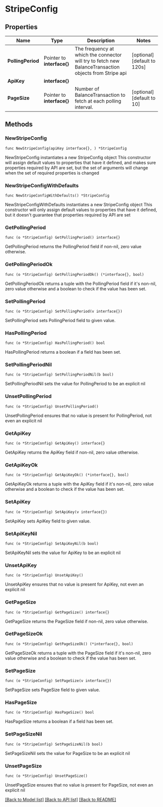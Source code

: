 # StripeConfig

## Properties

Name | Type | Description | Notes
------------ | ------------- | ------------- | -------------
**PollingPeriod** | Pointer to **interface{}** | The frequency at which the connector will try to fetch new BalanceTransaction objects from Stripe api | [optional] [default to 120s]
**ApiKey** | **interface{}** |  | 
**PageSize** | Pointer to **interface{}** | Number of BalanceTransaction to fetch at each polling interval.  | [optional] [default to 10]

## Methods

### NewStripeConfig

`func NewStripeConfig(apiKey interface{}, ) *StripeConfig`

NewStripeConfig instantiates a new StripeConfig object
This constructor will assign default values to properties that have it defined,
and makes sure properties required by API are set, but the set of arguments
will change when the set of required properties is changed

### NewStripeConfigWithDefaults

`func NewStripeConfigWithDefaults() *StripeConfig`

NewStripeConfigWithDefaults instantiates a new StripeConfig object
This constructor will only assign default values to properties that have it defined,
but it doesn't guarantee that properties required by API are set

### GetPollingPeriod

`func (o *StripeConfig) GetPollingPeriod() interface{}`

GetPollingPeriod returns the PollingPeriod field if non-nil, zero value otherwise.

### GetPollingPeriodOk

`func (o *StripeConfig) GetPollingPeriodOk() (*interface{}, bool)`

GetPollingPeriodOk returns a tuple with the PollingPeriod field if it's non-nil, zero value otherwise
and a boolean to check if the value has been set.

### SetPollingPeriod

`func (o *StripeConfig) SetPollingPeriod(v interface{})`

SetPollingPeriod sets PollingPeriod field to given value.

### HasPollingPeriod

`func (o *StripeConfig) HasPollingPeriod() bool`

HasPollingPeriod returns a boolean if a field has been set.

### SetPollingPeriodNil

`func (o *StripeConfig) SetPollingPeriodNil(b bool)`

 SetPollingPeriodNil sets the value for PollingPeriod to be an explicit nil

### UnsetPollingPeriod
`func (o *StripeConfig) UnsetPollingPeriod()`

UnsetPollingPeriod ensures that no value is present for PollingPeriod, not even an explicit nil
### GetApiKey

`func (o *StripeConfig) GetApiKey() interface{}`

GetApiKey returns the ApiKey field if non-nil, zero value otherwise.

### GetApiKeyOk

`func (o *StripeConfig) GetApiKeyOk() (*interface{}, bool)`

GetApiKeyOk returns a tuple with the ApiKey field if it's non-nil, zero value otherwise
and a boolean to check if the value has been set.

### SetApiKey

`func (o *StripeConfig) SetApiKey(v interface{})`

SetApiKey sets ApiKey field to given value.


### SetApiKeyNil

`func (o *StripeConfig) SetApiKeyNil(b bool)`

 SetApiKeyNil sets the value for ApiKey to be an explicit nil

### UnsetApiKey
`func (o *StripeConfig) UnsetApiKey()`

UnsetApiKey ensures that no value is present for ApiKey, not even an explicit nil
### GetPageSize

`func (o *StripeConfig) GetPageSize() interface{}`

GetPageSize returns the PageSize field if non-nil, zero value otherwise.

### GetPageSizeOk

`func (o *StripeConfig) GetPageSizeOk() (*interface{}, bool)`

GetPageSizeOk returns a tuple with the PageSize field if it's non-nil, zero value otherwise
and a boolean to check if the value has been set.

### SetPageSize

`func (o *StripeConfig) SetPageSize(v interface{})`

SetPageSize sets PageSize field to given value.

### HasPageSize

`func (o *StripeConfig) HasPageSize() bool`

HasPageSize returns a boolean if a field has been set.

### SetPageSizeNil

`func (o *StripeConfig) SetPageSizeNil(b bool)`

 SetPageSizeNil sets the value for PageSize to be an explicit nil

### UnsetPageSize
`func (o *StripeConfig) UnsetPageSize()`

UnsetPageSize ensures that no value is present for PageSize, not even an explicit nil

[[Back to Model list]](../README.md#documentation-for-models) [[Back to API list]](../README.md#documentation-for-api-endpoints) [[Back to README]](../README.md)


